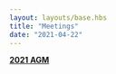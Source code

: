 ```yaml
---
layout: layouts/base.hbs
title: "Meetings"
date: "2021-04-22"
---
```


[**2021 AGM**](https://www.pompeybug.co.uk/2021-agm-documents/)

